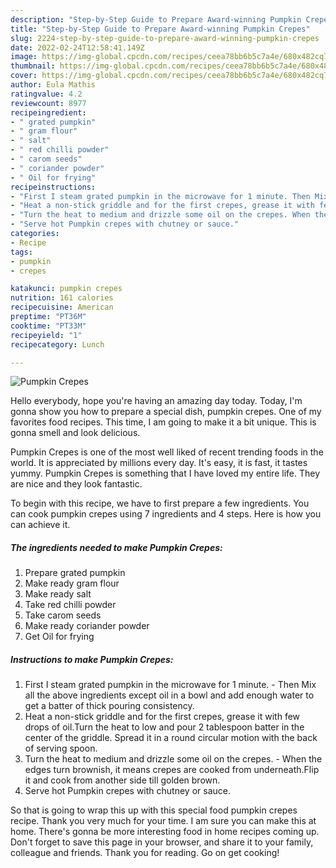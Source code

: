 ```yaml
---
description: "Step-by-Step Guide to Prepare Award-winning Pumpkin Crepes"
title: "Step-by-Step Guide to Prepare Award-winning Pumpkin Crepes"
slug: 2224-step-by-step-guide-to-prepare-award-winning-pumpkin-crepes
date: 2022-02-24T12:58:41.149Z
image: https://img-global.cpcdn.com/recipes/ceea78bb6b5c7a4e/680x482cq70/pumpkin-crepes-recipe-main-photo.jpg
thumbnail: https://img-global.cpcdn.com/recipes/ceea78bb6b5c7a4e/680x482cq70/pumpkin-crepes-recipe-main-photo.jpg
cover: https://img-global.cpcdn.com/recipes/ceea78bb6b5c7a4e/680x482cq70/pumpkin-crepes-recipe-main-photo.jpg
author: Eula Mathis
ratingvalue: 4.2
reviewcount: 8977
recipeingredient:
- " grated pumpkin"
- " gram flour"
- " salt"
- " red chilli powder"
- " carom seeds"
- " coriander powder"
- " Oil for frying"
recipeinstructions:
- "First I steam grated pumpkin in the microwave for 1 minute. Then Mix all the above ingredients except oil in a bowl and add enough water to get a batter of thick pouring consistency."
- "Heat a non-stick griddle and for the first crepes, grease it with few drops of oil.Turn the heat to low and pour 2 tablespoon batter in the center of the griddle. Spread it in a round circular motion with the back of serving spoon."
- "Turn the heat to medium and drizzle some oil on the crepes. When the edges turn brownish, it means crepes are cooked from underneath.Flip it and cook from another side till golden brown."
- "Serve hot Pumpkin crepes with chutney or sauce."
categories:
- Recipe
tags:
- pumpkin
- crepes

katakunci: pumpkin crepes 
nutrition: 161 calories
recipecuisine: American
preptime: "PT36M"
cooktime: "PT33M"
recipeyield: "1"
recipecategory: Lunch

---
```



![Pumpkin Crepes](https://img-global.cpcdn.com/recipes/ceea78bb6b5c7a4e/680x482cq70/pumpkin-crepes-recipe-main-photo.jpg)

Hello everybody, hope you're having an amazing day today. Today, I'm gonna show you how to prepare a special dish, pumpkin crepes. One of my favorites food recipes. This time, I am going to make it a bit unique. This is gonna smell and look delicious.



Pumpkin Crepes is one of the most well liked of recent trending foods in the world. It is appreciated by millions every day. It's easy, it is fast, it tastes yummy. Pumpkin Crepes is something that I have loved my entire life. They are nice and they look fantastic.


To begin with this recipe, we have to first prepare a few ingredients. You can cook pumpkin crepes using 7 ingredients and 4 steps. Here is how you can achieve it.

<!--inarticleads1-->

##### The ingredients needed to make Pumpkin Crepes:

1. Prepare  grated pumpkin
1. Make ready  gram flour
1. Make ready  salt
1. Take  red chilli powder
1. Take  carom seeds
1. Make ready  coriander powder
1. Get  Oil for frying




<!--inarticleads2-->

##### Instructions to make Pumpkin Crepes:

1. First I steam grated pumpkin in the microwave for 1 minute. - Then Mix all the above ingredients except oil in a bowl and add enough water to get a batter of thick pouring consistency.
1. Heat a non-stick griddle and for the first crepes, grease it with few drops of oil.Turn the heat to low and pour 2 tablespoon batter in the center of the griddle. Spread it in a round circular motion with the back of serving spoon.
1. Turn the heat to medium and drizzle some oil on the crepes. - When the edges turn brownish, it means crepes are cooked from underneath.Flip it and cook from another side till golden brown.
1. Serve hot Pumpkin crepes with chutney or sauce.




So that is going to wrap this up with this special food pumpkin crepes recipe. Thank you very much for your time. I am sure you can make this at home. There's gonna be more interesting food in home recipes coming up. Don't forget to save this page in your browser, and share it to your family, colleague and friends. Thank you for reading. Go on get cooking!
